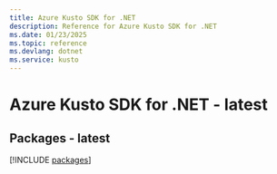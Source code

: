 ```yaml
---
title: Azure Kusto SDK for .NET
description: Reference for Azure Kusto SDK for .NET
ms.date: 01/23/2025
ms.topic: reference
ms.devlang: dotnet
ms.service: kusto
---
```

# Azure Kusto SDK for .NET - latest
## Packages - latest
[!INCLUDE [packages](kusto-index.md)]